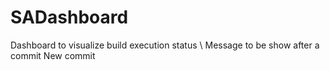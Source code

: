 # SADashboard
Dashboard to visualize build execution status \\
Message to be show after a commit
New commit
